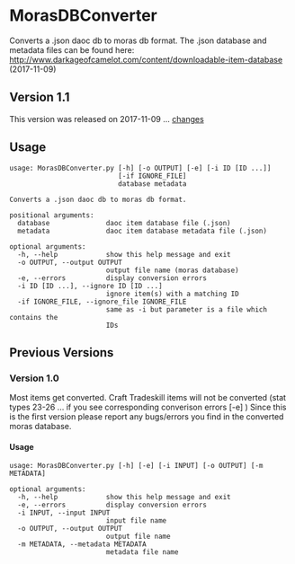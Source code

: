 # MorasDBConverter
Converts a .json daoc db to moras db format.
The .json database and metadata files can be found here: http://www.darkageofcamelot.com/content/downloadable-item-database (2017-11-09)
## Version 1.1
This version was released on 2017-11-09 ... [changes](https://github.com/mpunkenhofer/MorasDBConverter/releases/tag/v1.1)
## Usage
```
usage: MorasDBConverter.py [-h] [-o OUTPUT] [-e] [-i ID [ID ...]]
                           [-if IGNORE_FILE]
                           database metadata

Converts a .json daoc db to moras db format.

positional arguments:
  database              daoc item database file (.json)
  metadata              daoc item database metadata file (.json)

optional arguments:
  -h, --help            show this help message and exit
  -o OUTPUT, --output OUTPUT
                        output file name (moras database)
  -e, --errors          display conversion errors
  -i ID [ID ...], --ignore ID [ID ...]
                        ignore item(s) with a matching ID
  -if IGNORE_FILE, --ignore_file IGNORE_FILE
                        same as -i but parameter is a file which contains the
                        IDs
```
## Previous Versions
### Version 1.0
Most items get converted. Craft Tradeskill items will not be converted (stat types 23-26 ... if you see corresponding converison errors [-e] ) 
Since this is the first version please report any bugs/errors you find in the converted moras database.
#### Usage
```
usage: MorasDBConverter.py [-h] [-e] [-i INPUT] [-o OUTPUT] [-m METADATA]

optional arguments:
  -h, --help            show this help message and exit
  -e, --errors          display conversion errors
  -i INPUT, --input INPUT
                        input file name
  -o OUTPUT, --output OUTPUT
                        output file name
  -m METADATA, --metadata METADATA
                        metadata file name
```
